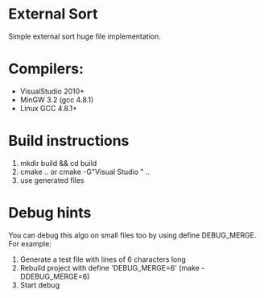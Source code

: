 # External Sort
Simple external sort huge file implementation.

# Compilers:
* VisualStudio 2010+
* MinGW 3.2 (gcc 4.8.1)
* Linux GCC 4.8.1+

# Build instructions
1. mkdir build && cd build
2. cmake .. or cmake -G"Visual Studio <version>" ..
3. use generated files

# Debug hints
You can debug this algo on small files too by using define DEBUG_MERGE. For example:
1. Generate a test file with lines of 6 characters long
2. Rebuild project with define 'DEBUG_MERGE=6' (make -DDEBUG_MERGE=6)
3. Start debug

